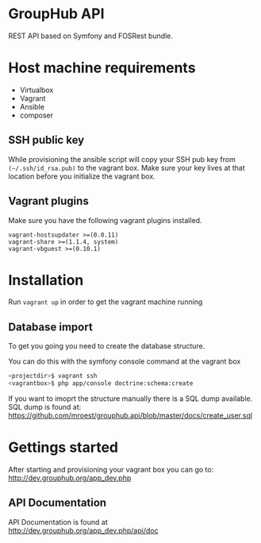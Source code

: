 # GroupHub API
REST API based on Symfony and FOSRest bundle.

# Host machine requirements

 - Virtualbox
 - Vagrant
 - Ansible
 - composer

## SSH public key
While provisioning the ansible script will copy your SSH pub key from `(~/.ssh/id_rsa.pub)` to the vagrant box.
Make sure your key lives at that location before you initialize the vagrant box.

## Vagrant plugins
Make sure you have the following vagrant plugins installed.

    vagrant-hostsupdater >=(0.0.11)
    vagrant-share >=(1.1.4, system)
    vagrant-vbguest >=(0.10.1)

# Installation
Run `vagrant up` in order to get the vagrant machine running

## Database import
To get you going you need to create the database structure.

You can do this with the symfony console command at the vagrant box

```sh
<projectdir>$ vagrant ssh
<vagrantbox>$ php app/console doctrine:schema:create
```
If you want to imoprt the structure manually there is a SQL dump available.
SQL dump is found at: <https://github.com/mroest/grouphub.api/blob/master/docs/create_user.sql>

# Gettings started
After starting and provisioning your vagrant box you can go to:
<http://dev.grouphub.org/app_dev.php>

## API Documentation
API Documentation is found at <http://dev.grouphub.org/app_dev.php/api/doc>